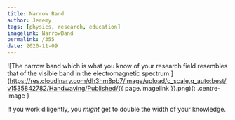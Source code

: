 ```yaml
---
title: Narrow Band
author: Jeremy
tags: [physics, research, education]
imagelink: NarrowBand
permalink: /355
date: 2020-11-09
---
```


![The narrow band which is what you know of your research field resembles that of the visible band in the electromagnetic spectrum.](https://res.cloudinary.com/dh3hm8pb7/image/upload/c_scale,q_auto:best/v1535842782/Handwaving/Published/{{ page.imagelink }}.png){: .centre-image }

If you work diligently, you *might* get to double the width of your knowledge.
